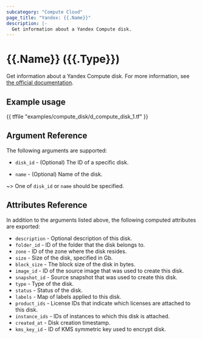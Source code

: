 ```yaml
---
subcategory: "Compute Cloud"
page_title: "Yandex: {{.Name}}"
description: |-
  Get information about a Yandex Compute disk.
---
```


# {{.Name}} ({{.Type}})

Get information about a Yandex Compute disk. For more information, see [the official documentation](https://yandex.cloud/docs/compute/concepts/disk).

## Example usage

{{ tffile "examples/compute_disk/d_compute_disk_1.tf" }}

## Argument Reference

The following arguments are supported:

* `disk_id` - (Optional) The ID of a specific disk.

* `name` - (Optional) Name of the disk.

~> One of `disk_id` or `name` should be specified.

## Attributes Reference

In addition to the arguments listed above, the following computed attributes are exported:

* `description` - Optional description of this disk.
* `folder_id` - ID of the folder that the disk belongs to.
* `zone` - ID of the zone where the disk resides.
* `size` - Size of the disk, specified in Gb.
* `block_size` - The block size of the disk in bytes.
* `image_id` - ID of the source image that was used to create this disk.
* `snapshot_id` - Source snapshot that was used to create this disk.
* `type` - Type of the disk.
* `status` - Status of the disk.
* `labels` - Map of labels applied to this disk.
* `product_ids` - License IDs that indicate which licenses are attached to this disk.
* `instance_ids` - IDs of instances to which this disk is attached.
* `created_at` - Disk creation timestamp.
* `kms_key_id` - ID of KMS symmetric key used to encrypt disk.
